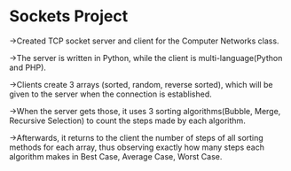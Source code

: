 # Sockets Project

->Created TCP socket server and client for the Computer Networks class.

->The server is written in Python, while the client is multi-language(Python and PHP).

->Clients create 3 arrays (sorted, random, reverse sorted), which will be given to the server when the connection is established.

->When the server gets those, it uses 3 sorting algorithms(Bubble, Merge, Recursive Selection) to count the steps made by each algorithm.

->Afterwards, it returns to the client the number of steps of all sorting methods for each array, thus observing exactly how many steps each algorithm makes in Best Case, Average Case, Worst Case.

